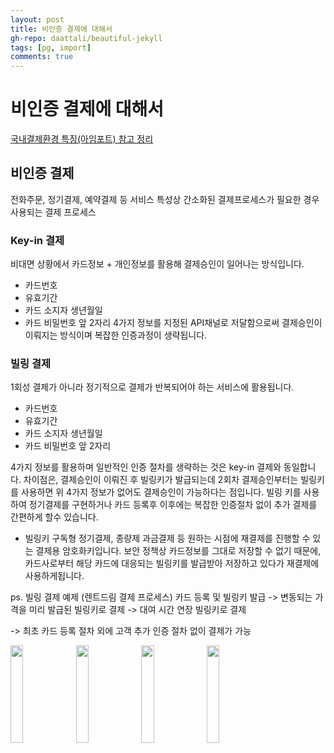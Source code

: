 ```yaml
---  
layout: post
title: 비인증 결제에 대해서
gh-repo: daattali/beautiful-jekyll
tags: [pg, import]
comments: true
---  
```


# 비인증 결제에 대해서

[국내결제환경 특징(아임포트) 참고 정리](https://github.com/iamport/iamport-manual/blob/master/%EC%9D%B8%EC%A6%9D%EA%B2%B0%EC%A0%9C/background.md)

## 비인증 결제
전화주문, 정기결제, 예약결제 등 서비스 특성상 간소화된 결제프로세스가 필요한 경우 사용되는 결제 프로세스

### Key-in 결제
비대면 상황에서 카드정보 + 개인정보를 활용해 결제승인이 일어나는 방식입니다.

  - 카드번호
  - 유효기간
  - 카드 소지자 생년월일
  - 카드 비밀번호 앞 2자리
4가지 정보를 지정된 API채널로 저달함으로써 결제승인이 이뤄지는 방식이며 복잡한 인증과정이 생략됩니다.
  
### 빌링 결제
1회성 결제가 아니라 정기적으로 결제가 반복되어야 하는 서비스에 활용됩니다.

  - 카드번호
  - 유효기간
  - 카드 소지자 생년월일
  - 카드 비밀번호 앞 2자리
  
4가지 정보를 활용하며 일반적인 인증 절차를 생략하는 것은 key-in 결제와 동일합니다.
차이점은, 결제승인이 이뤄진 후 빌링키가 발급되는데 2회차 결제승인부터는 빌링키를 사용하면 위 4가지 정보가 없어도 결제승인이 가능하다는 점입니다.
빌링 키를 사용하여 정기결제를 구현하거나 카드 등록후 이후에는 복잡한 인증절차 없이 추가 결제를 간편하게 할수 있습니다.

* 빌링키
구독형 정기결제, 종량제 과금결제 등 원하는 시점에 재결제를 진행할 수 있는 결제용 암호화키입니다.
보안 정책상 카드정보를 그대로 저장할 수 없기 때문에, 카드사로부터 해당 카드에 대응되는 빌링키를 발급받아 저장하고 있다가 재결제에 사용하게됩니다.


ps. 빌링 결제 예제 (렌트드림 결제 프로세스)
카드 등록 및 빌링키 발급 -> 변동되는 가격을 미리 발급된 빌링키로 결제 -> 대여 시간 연장 빌링키로 결제

-> 최초 카드 등록 절차 외에 고객 추가 인증 절차 없이 결제가 가능

<img src="https://trello-attachments.s3.amazonaws.com/5db8f4b864493b4c6f0c56bd/5dc116978fe2eb08f3eef75b/2c8f475fddcc8a2042dd2c5ed124b4b4/image.png" width="20%">
<img src="https://trello-attachments.s3.amazonaws.com/5db8f4b864493b4c6f0c56bd/5dc116978fe2eb08f3eef75b/7b941191fd8313a8c3ef33eb61f18068/image.png" width="20%">
<img src="https://trello-attachments.s3.amazonaws.com/5db8f4b864493b4c6f0c56bd/5dc116978fe2eb08f3eef75b/9f44bd082c7efd03a47890b2b73b7fc9/image.png" width="20%">
<img src="https://trello-attachments.s3.amazonaws.com/5db8f4b864493b4c6f0c56bd/5dc116978fe2eb08f3eef75b/d777516649e1b765948d617f8460bfeb/image.png" width="20%">

  
  
